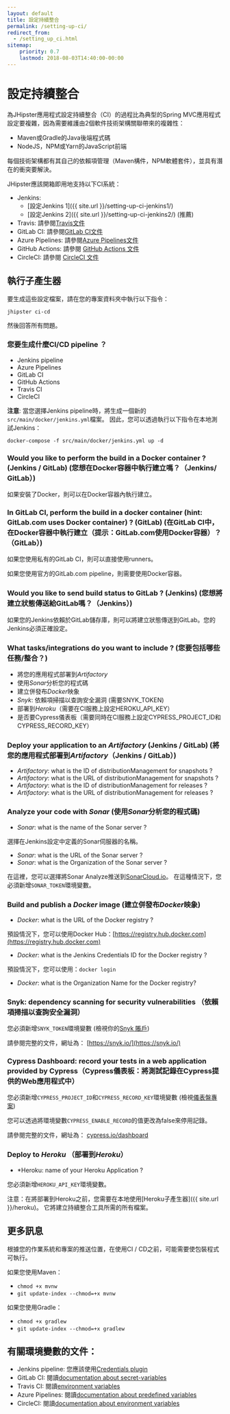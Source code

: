 ```yaml
---
layout: default
title: 設定持續整合
permalink: /setting-up-ci/
redirect_from:
  - /setting_up_ci.html
sitemap:
    priority: 0.7
    lastmod: 2018-08-03T14:40:00-00:00
---
```


# <i class="fa fa-stethoscope"></i> 設定持續整合

為JHipster應用程式設定持續整合（CI）的過程比為典型的Spring MVC應用程式設定要複雜，因為需要維護由2個軟件技術架構關聯帶來的複雜性：

- Maven或Gradle的Java後端程式碼
- NodeJS，NPM或Yarn的JavaScript前端

每個技術架構都有其自己的依賴項管理（Maven構件，NPM軟體套件），並具有潛在的衝突要解決。

JHipster應該開箱即用地支持以下CI系統：

- Jenkins:
    - [設定Jenkins 1]({{ site.url }}/setting-up-ci-jenkins1/)
    - [設定Jenkins 2]({{ site.url }}/setting-up-ci-jenkins2/) (推薦)
- Travis: 請參閱[Travis文件](https://docs.travis-ci.com/user/getting-started/)
- GitLab CI: 請參閱[GitLab CI文件](https://about.gitlab.com/gitlab-ci/)
- Azure Pipelines: 請參閱[Azure Pipelines文件](https://docs.microsoft.com/fr-fr/azure/devops/pipelines/?view=vsts)
- GitHub Actions: 請參閱 [GitHub Actions 文件](https://github.com/features/actions)
- CircleCI: 請參閱 [CircleCI 文件](https://circleci.com/docs/)

## 執行子產生器

要生成這些設定檔案，請在您的專案資料夾中執行以下指令：

`jhipster ci-cd`

然後回答所有問題。


### 您要生成什麼CI/CD pipeline ？

- Jenkins pipeline
- Azure Pipelines
- GitLab CI
- GitHub Actions
- Travis CI
- CircleCI

**注意**: 當您選擇Jenkins pipeline時，將生成一個新的`src/main/docker/jenkins.yml`檔案。
因此，您可以透過執行以下指令在本地測試Jenkins：

```
docker-compose -f src/main/docker/jenkins.yml up -d
```

### Would you like to perform the build in a Docker container ? (Jenkins / GitLab) (您想在Docker容器中執行建立嗎？（Jenkins/ GitLab）)

如果安裝了Docker，則可以在Docker容器內執行建立。

### In GitLab CI, perform the build in a docker container (hint: GitLab.com uses Docker container) ? (GitLab) (在GitLab CI中，在Docker容器中執行建立（提示：GitLab.com使用Docker容器）？（GitLab）)

如果您使用私有的GitLab CI，則可以直接使用runners。

如果您使用官方的GitLab.com pipeline，則需要使用Docker容器。

### Would you like to send build status to GitLab ? (Jenkins) (您想將建立狀態傳送給GitLab嗎？（Jenkins）)

如果您的Jenkins依賴於GitLab儲存庫，則可以將建立狀態傳送到GitLab。您的Jenkins必須正確設定。

### What tasks/integrations do you want to include ? (您要包括哪些任務/整合？)

- 將您的應用程式部署到*Artifactory*
- 使用*Sonar*分析您的程式碼
- 建立併發布*Docker*映象
- *Snyk*: 依賴項掃描以查詢安全漏洞 (需要SNYK_TOKEN)
- 部署到*Heroku*（需要在CI服務上設定HEROKU_API_KEY）
- 是否要Cypress儀表板（需要同時在CI服務上設定CYPRESS_PROJECT_ID和CYPRESS_RECORD_KEY）

### Deploy your application to an *Artifactory* (Jenkins / GitLab) (將您的應用程式部署到*Artifactory*（Jenkins / GitLab）)

- *Artifactory*: what is the ID of distributionManagement for snapshots ?
- *Artifactory*: what is the URL of distributionManagement for snapshots ?
- *Artifactory*: what is the ID of distributionManagement for releases ?
- *Artifactory*: what is the URL of distributionManagement for releases ?

### Analyze your code with *Sonar* (使用*Sonar*分析您的程式碼)

- *Sonar*: what is the name of the Sonar server ?

選擇在Jenkins設定中定義的Sonar伺服器的名稱。

- *Sonar*: what is the URL of the Sonar server ?
- *Sonar*: what is the Organization of the Sonar server ? 

在這裡，您可以選擇將Sonar Analyze推送到[SonarCloud.io](https://sonarcloud.io)。
在這種情況下，您必須新增`SONAR_TOKEN`環境變數。

### Build and publish a *Docker* image (建立併發布*Docker*映象)

- *Docker*: what is the URL of the Docker registry ?

預設情況下，您可以使用Docker Hub：[https://registry.hub.docker.com](https://registry.hub.docker.com)

- *Docker*: what is the Jenkins Credentials ID for the Docker registry ?

預設情況下，您可以使用：`docker login`

- *Docker*: what is the Organization Name for the Docker registry?

### Snyk: dependency scanning for security vulnerabilities （依賴項掃描以查詢安全漏洞）

您必須新增`SNYK_TOKEN`環境變數 (檢視你的[Snyk 賬戶](https://app.snyk.io/account))

請參閱完整的文件，網址為： [https://snyk.io/](https://snyk.io/)

### Cypress Dashboard: record your tests in a web application provided by Cypress（Cypress儀表板：將測試記錄在Cypress提供的Web應用程式中）

您必須新增`CYPRESS_PROJECT_ID`和`CYPRESS_RECORD_KEY`環境變數 (檢視[儀表盤專案](https://dashboard.cypress.io/))

您可以透過將環境變數`CYPRESS_ENABLE_RECORD`的值更改為false來停用記錄。

請參閱完整的文件，網址為： [cypress.io/dashboard](https://www.cypress.io/dashboard/)

### Deploy to *Heroku* （部署到*Heroku*）

- *Heroku: name of your Heroku Application ?

您必須新增`HEROKU_API_KEY`環境變數。

注意：在將部署到Heroku之前，您需要在本地使用[Heroku子產生器]({{ site.url }}/heroku)。
它將建立持續整合工具所需的所有檔案。

## 更多訊息

根據您的作業系統和專案的推送位置，在使用CI / CD之前，可能需要使包裝程式可執行。

如果您使用Maven：

- `chmod +x mvnw`
- `git update-index --chmod=+x mvnw`

如果您使用Gradle：

- `chmod +x gradlew`
- `git update-index --chmod=+x gradlew`


## 有關環境變數的文件：

- Jenkins pipeline: 您應該使用[Credentials plugin](https://wiki.jenkins-ci.org/display/JENKINS/Credentials+Plugin)
- GitLab CI: 閱讀[documentation about secret-variables](https://docs.gitlab.com/ce/ci/variables/#secret-variables)
- Travis CI: 閱讀[environment variables](https://docs.travis-ci.com/user/environment-variables/)
- Azure Pipelines: 閱讀[documentation about predefined variables](https://docs.microsoft.com/en-us/azure/devops/pipelines/build/variables?view=azure-devops&tabs=yaml)
- CircleCI: 閱讀[documentation about environment variables](https://circleci.com/docs/2.0/env-vars/#built-in-environment-variables)
